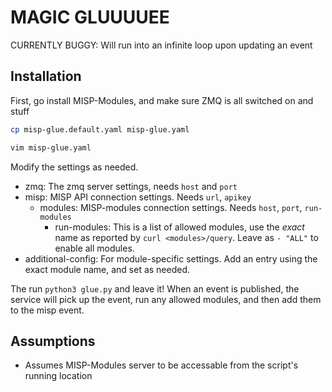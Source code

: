 # MAGIC GLUUUUEE

CURRENTLY BUGGY: Will run into an infinite loop upon updating an event

## Installation

First, go install MISP-Modules, and make sure ZMQ is all switched on and stuff

```bash
cp misp-glue.default.yaml misp-glue.yaml

vim misp-glue.yaml
```

Modify the settings as needed.

- zmq: The zmq server settings, needs `host` and `port`
- misp: MISP API connection settings. Needs `url`, `apikey`
  - modules: MISP-modules connection settings. Needs `host`, `port`, `run-modules`
    - run-modules: This is a list of allowed modules, use the *exact* name as reported by `curl <modules>/query`. Leave as `- "ALL"` to enable all modules.
- additional-config: For module-specific settings. Add an entry using the exact module name, and set as needed.

The run `python3 glue.py` and leave it! When an event is published, the service will pick up the event, run any allowed modules, and then add them to the misp event.

## Assumptions
- Assumes MISP-Modules server to be accessable from the script's running location

